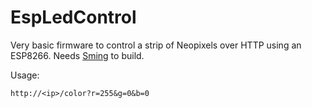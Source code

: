 # EspLedControl

Very basic firmware to control a strip of Neopixels over HTTP using an ESP8266.
Needs [Sming](https://github.com/SmingHub/Sming) to build.

Usage:

```
http://<ip>/color?r=255&g=0&b=0
```